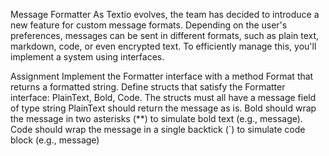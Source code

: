Message Formatter
As Textio evolves, the team has decided to introduce a new feature for custom message formats. Depending on the user's preferences, messages can be sent in different formats, such as plain text, markdown, code, or even encrypted text. To efficiently manage this, you'll implement a system using interfaces.

Assignment
Implement the Formatter interface with a method Format that returns a formatted string.
Define structs that satisfy the Formatter interface: PlainText, Bold, Code.
The structs must all have a message field of type string
PlainText should return the message as is.
Bold should wrap the message in two asterisks (**) to simulate bold text (e.g., message).
Code should wrap the message in a single backtick (`) to simulate code block (e.g., message)